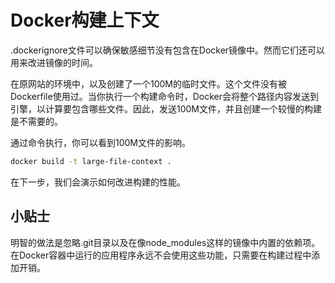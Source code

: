 # Docker构建上下文
.dockerignore文件可以确保敏感细节没有包含在Docker镜像中。然而它们还可以用来改进镜像的时间。

在原网站的环境中，以及创建了一个100M的临时文件。这个文件没有被Dockerfile使用过。当你执行一个构建命令时，Docker会将整个路径内容发送到引擎，以计算要包含哪些文件。因此，发送100M文件，并且创建一个较慢的构建是不需要的。

通过命令执行，你可以看到100M文件的影响。

```bash
docker build -t large-file-context .

```
在下一步，我们会演示如何改进构建的性能。

## 小贴士
明智的做法是忽略.git目录以及在像node_modules这样的镜像中内置的依赖项。在Docker容器中运行的应用程序永远不会使用这些功能，只需要在构建过程中添加开销。

